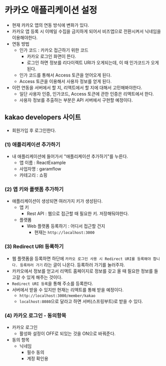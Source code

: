 # 카카오 애플리케이션 설정
- 현재 카카오 앱의 연동 방식에 변화가 있다.
- 카카오 앱 등록 시 이메일 수집을 금지하게 되어서 비즈앱으로 전환시켜서 닉네임을 이용해야한다.
- 연동 방법
	- 인가 코드 : 카카오 접근하기 위한 코드
		- 카카오 로그인 화면이 뜬다.
		- 로그인 하면 정보를 리다이렉트 URI가 오게되는데, 이 때 인가코드가 오게 된다.
	- 인가 코드를 통해서 Access 토큰을 얻어오게 된다.
	- Access 토큰을 이용해서 사용자 정보를 얻게 된다.
- 이런 연동을 서버에서 할 지, 리액트에서 할 지에 대해서 고민해봐야한다.
	- 일단 사용자 인증, 인가코드, Access 토큰에 관한 인증은 리액트에서 한다.
	- 사용자 정보를 추출하는 부분은 API 서버에서 구현할 예정이다.

## kakao developers 사이트
- 회원가입 후 로그인한다.
### (1) 애플리케이션 추가하기
- 내 애플리케이션에 들어가서 "애플리케이션 추가하기"를 누른다.
	- 앱 이름 : ReactExample
	- 사업자명 : garamflow
	- 카테고리 : 쇼핑

### (2) 앱 키와 플랫폼 추가하기
- 애플리케이션이 생성되면 여러가지 키가 생성된다.
	- 앱 키
		- Rest API : 웹으로 접근할 때 필요한 키. 저장해둬야한다.
	- 플랫폼
		- Web 플랫폼 등록하기 : 어디서 접근할 건지
			- 현재는 `http://localhost:3000`
### (3) Redirect URI 등록하기
- 웹 플랫폼을 등록하면 하단에 `카카오 로그인 사용 시 Redirect URI를 등록해야 합니다. 등록하러 가기` 라는 글이 나온다. 등록하러 가기를 눌러주자.
- 카카오에서 정보를 얻고서 리액트 홈페이지로 정보를 갖고 올 때 필요한 정보를 들고갈 수 있게 해주는 것이다.
- `Redirect URI 등록`을 통해 주소를 등록한다.
- 서버에서 받을 수 있지만 현재는 리액트를 통해 받을 예정이다.
	- `http://localhost:3000/member/kakao`
	- `localhost:8080`으로 달라고 하면 서버(스프링부트)로 받을 수 있다.

### (4) 카카오 로그인 - 동의항목
- 카카오 로그인
	- 활성화 설정이 OFF로 되있는 것을 ON으로 바꿔준다.
- 동의 항목
	- 닉네임
		- 필수 동의
		- 계정 확인용